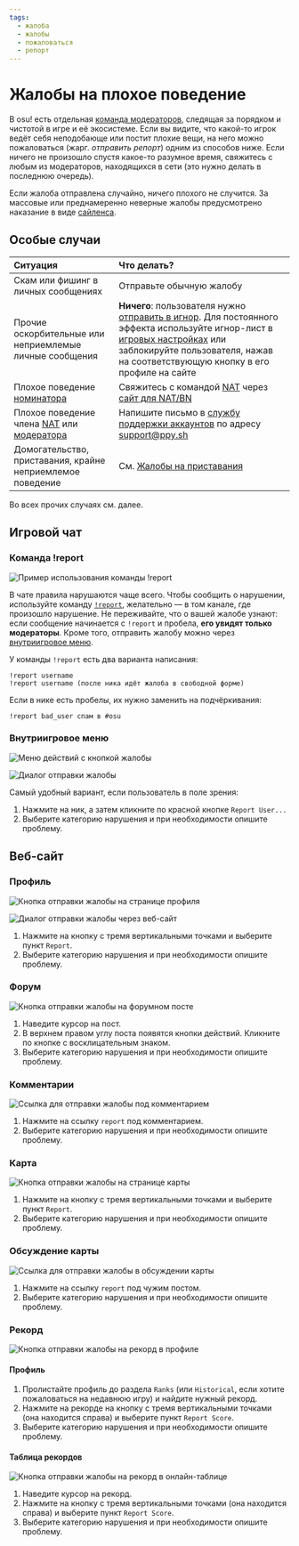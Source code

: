 ```yaml
---
tags:
  - жалоба
  - жалобы
  - пожаловаться
  - репорт
---
```


# Жалобы на плохое поведение

В osu! есть отдельная [команда модераторов](/wiki/People/Global_Moderation_Team), следящая за порядком и чистотой в игре и её экосистеме. Если вы видите, что какой-то игрок ведёт себя неподобающе или постит плохие вещи, на него можно пожаловаться (жарг. *отправить репорт*) одним из способов ниже. Если ничего не произошло спустя какое-то разумное время, свяжитесь с любым из модераторов, находящихся в сети (это нужно делать в последнюю очередь).

Если жалоба отправлена случайно, ничего плохого не случится. За массовые или преднамеренно неверные жалобы предусмотрено наказание в виде [сайленса](/wiki/Silence).

## Особые случаи

| Ситуация | Что делать? |
| :-- | :-- |
| Скам или фишинг в личных сообщениях | Отправьте обычную жалобу |
| Прочие оскорбительные или неприемлемые личные сообщения | **Ничего**: пользователя нужно [отправить в игнор](/wiki/Client/Interface/Chat_console#список-команд). Для постоянного эффекта используйте игнор-лист в [игровых настройках](/wiki/Client/Options) или заблокируйте пользователя, нажав на соответствующую кнопку в его профиле на сайте |
| Плохое поведение [номинатора](/wiki/People/Beatmap_Nominators) | Свяжитесь с командой [NAT](/wiki/People/Nomination_Assessment_Team) через [сайт для NAT/BN](https://bn.mappersguild.com/reports) |
| Плохое поведение члена [NAT](/wiki/People/Nomination_Assessment_Team) или [модератора](/wiki/People/Global_Moderation_Team) | Напишите письмо в [службу поддержки аккаунтов](/wiki/People/Account_support_team) по адресу [support@ppy.sh](mailto:support@ppy.sh) |
| Домогательство, приставания, крайне неприемлемое поведение | См. [Жалобы на приставания](/wiki/Reporting_bad_behaviour/Abuse) |

Во всех прочих случаях см. далее.

## Игровой чат

### Команда !report

![](img/report-command.jpg "Пример использования команды !report")

В чате правила нарушаются чаще всего. Чтобы сообщить о нарушении, используйте команду [`!report`](https://osu.ppy.sh/community/forums/topics/34843), желательно — в том канале, где произошло нарушение. Не переживайте, что о вашей жалобе узнают: если сообщение начинается с `!report` и пробела, **его увидят только модераторы**. Кроме того, отправить жалобу можно через [внутриигровое меню](#внутриигровое-меню).

У команды `!report` есть два варианта написания:

```
!report username
!report username (после ника идёт жалоба в свободной форме)
```

Если в нике есть пробелы, их нужно заменить на подчёркивания:

```
!report bad_user спам в #osu
```

### Внутриигровое меню

![](img/report-user-1.png "Меню действий с кнопкой жалобы")

![](img/report-user-2.png "Диалог отправки жалобы")

Самый удобный вариант, если пользователь в поле зрения:

1. Нажмите на ник, а затем кликните по красной кнопке `Report User...`
2. Выберите категорию нарушения и при необходимости опишите проблему.

## Веб-сайт

### Профиль

![](img/report-user-profile.png "Кнопка отправки жалобы на странице профиля")

![](img/report-user-web.png "Диалог отправки жалобы через веб-сайт")

1. Нажмите на кнопку с тремя вертикальными точками и выберите пункт `Report`.
2. Выберите категорию нарушения и при необходимости опишите проблему.

### Форум

![](img/report-user-forum.png "Кнопка отправки жалобы на форумном посте")

1. Наведите курсор на пост.
2. В верхнем правом углу поста появятся кнопки действий. Кликните по кнопке с восклицательным знаком.
3. Выберите категорию нарушения и при необходимости опишите проблему.

### Комментарии

![](img/report-user-comment.png "Ссылка для отправки жалобы под комментарием")

1. Нажмите на ссылку `report` под комментарием.
2. Выберите категорию нарушения и при необходимости опишите проблему.

### Карта

![](img/report-beatmap.png "Кнопка отправки жалобы на странице карты")

1. Нажмите на кнопку с тремя вертикальными точками и выберите пункт `Report`.
2. Выберите категорию нарушения и при необходимости опишите проблему.

### Обсуждение карты

![](img/report-user-discussion.png "Ссылка для отправки жалобы в обсуждении карты")

1. Нажмите на ссылку `report` под чужим постом.
2. Выберите категорию нарушения и при необходимости опишите проблему.

### Рекорд

![](img/report-score-user.png "Кнопка отправки жалобы на рекорд в профиле")

#### Профиль

1. Пролистайте профиль до раздела `Ranks` (или `Historical`, если хотите пожаловаться на недавнюю игру) и найдите нужный рекорд.
2. Нажмите на рекорде на кнопку с тремя вертикальными точками (она находится справа) и выберите пункт `Report Score`.
3. Выберите категорию нарушения и при необходимости опишите проблему.

#### Таблица рекордов

![](img/report-score-beatmap.png "Кнопка отправки жалобы на рекорд в онлайн-таблице")

1. Наведите курсор на рекорд.
2. Нажмите на кнопку с тремя вертикальными точками (она находится справа) и выберите пункт `Report Score`.
3. Выберите категорию нарушения и при необходимости опишите проблему.
